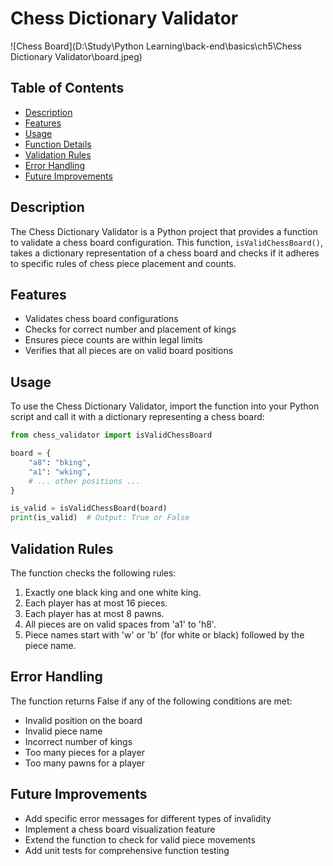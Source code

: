 # Chess Dictionary Validator
![Chess Board](D:\Study\Python Learning\back-end\basics\ch5\Chess Dictionary Validator\board.jpeg)

## Table of Contents
- [Description](#description)
- [Features](#features)
- [Usage](#usage)
- [Function Details](#function-details)
- [Validation Rules](#validation-rules)
- [Error Handling](#error-handling)
- [Future Improvements](#future-improvements)

## Description

The Chess Dictionary Validator is a Python project that provides a function to validate a chess board configuration. This function, `isValidChessBoard()`, takes a dictionary representation of a chess board and checks if it adheres to specific rules of chess piece placement and counts.

## Features

- Validates chess board configurations
- Checks for correct number and placement of kings
- Ensures piece counts are within legal limits
- Verifies that all pieces are on valid board positions

## Usage

To use the Chess Dictionary Validator, import the function into your Python script and call it with a dictionary representing a chess board:

```python
from chess_validator import isValidChessBoard

board = {
    "a8": "bking",
    "a1": "wking",
    # ... other positions ...
}

is_valid = isValidChessBoard(board)
print(is_valid)  # Output: True or False
```

## Validation Rules

The function checks the following rules:
1. Exactly one black king and one white king.
2. Each player has at most 16 pieces.
3. Each player has at most 8 pawns.
4. All pieces are on valid spaces from 'a1' to 'h8'.
5. Piece names start with 'w' or 'b' (for white or black) followed by the piece name.

## Error Handling
The function returns False if any of the following conditions are met:

- Invalid position on the board
- Invalid piece name
- Incorrect number of kings
- Too many pieces for a player
- Too many pawns for a player

## Future Improvements

- Add specific error messages for different types of invalidity
- Implement a chess board visualization feature
- Extend the function to check for valid piece movements
- Add unit tests for comprehensive function testing


